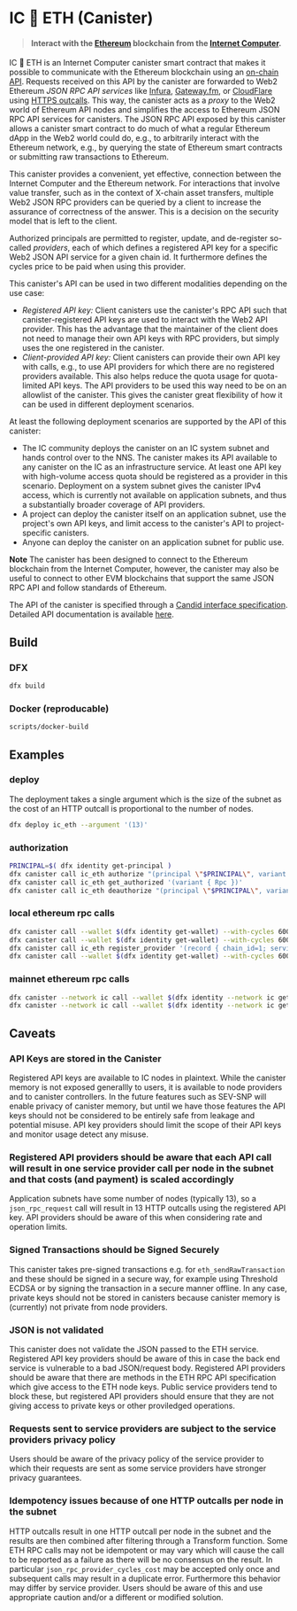 # IC 🔗 ETH (Canister)

> #### Interact with the [Ethereum](https://ethereum.org/) blockchain from the [Internet Computer](https://internetcomputer.org/).

IC 🔗 ETH is an Internet Computer canister smart contract that makes it possible to communicate with the Ethereum blockchain using an [on-chain API](./API.md). Requests received on this API by the canister are forwarded to Web2 Ethereum *JSON RPC API services* like [Infura](https://www.infura.io/), [Gateway.fm](https://gateway.fm/), or [CloudFlare](https://www.cloudflare.com/en-gb/web3/) using [HTTPS outcalls](https://internetcomputer.org/docs/current/developer-docs/integrations/http_requests/). This way, the canister acts as a *proxy* to the Web2 world of Ethereum API nodes and simplifies the access to Ethereum JSON RPC API services for canisters. The JSON RPC API exposed by this canister allows a canister smart contract to do much of what a regular Ethereum dApp in the Web2 world could do, e.g., to arbitrarily interact with the Ethereum network, e.g., by querying the state of Ethereum smart contracts or submitting raw transactions to Ethereum.

This canister provides a convenient, yet effective, connection between the Internet Computer and the Ethereum network. For interactions that involve value transfer, such as in the context of X-chain asset transfers, multiple Web2 JSON RPC providers can be queried by a client to increase the assurance of correctness of the answer. This is a decision on the security model that is left to the client.

Authorized principals are permitted to register, update, and de-register so-called *providers*, each of which defines a registered API key for a specific Web2 JSON API service for a given chain id. It furthermore defines the cycles price to be paid when using this provider.

This canister's API can be used in two different modalities depending on the use case:
* *Registered API key:* Client canisters use the canister's RPC API such that canister-registered API keys are used to interact with the Web2 API provider. This has the advantage that the maintainer of the client does not need to manage their own API keys with RPC providers, but simply uses the one registered in the canister.
* *Client-provided API key:* Client canisters can provide their own API key with calls, e.g., to use API providers for which there are no registered providers available. This also helps reduce the quota usage for quota-limited API keys. The API providers to be used this way need to be on an allowlist of the canister.
This gives the canister great flexibility of how it can be used in different deployment scenarios.

At least the following deployment scenarios are supported by the API of this canister:
* The IC community deploys the canister on an IC system subnet and hands control over to the NNS. The canister makes its API available to any canister on the IC as an infrastructure service. At least one API key with high-volume access quota should be registered as a provider in this scenario. Deployment on a system subnet gives the canister IPv4 access, which is currently not available on application subnets, and thus a substantially broader coverage of API providers.
* A project can deploy the canister itself on an application subnet, use the project's own API keys, and limit access to the canister's API to project-specific canisters.
* Anyone can deploy the canister on an application subnet for public use.

**Note**
The canister has been designed to connect to the Ethereum blockchain from the Internet Computer, however, the canister may also be useful to connect to other EVM blockchains that support the same JSON RPC API and follow standards of Ethereum.

The API of the canister is specified through a [Candid interface specification](./ic_eth.did). Detailed API documentation is available [here](./API.md).

## Build

### DFX
```bash
dfx build
```

### Docker (reproducable)
```bash
scripts/docker-build
```

## Examples

### deploy

The deployment takes a single argument which is the size of the subnet as the cost of an HTTP outcall is proportional to the number of nodes.

```bash
dfx deploy ic_eth --argument '(13)'
```

### authorization

```bash
PRINCIPAL=$( dfx identity get-principal )
dfx canister call ic_eth authorize "(principal \"$PRINCIPAL\", variant { Rpc })"
dfx canister call ic_eth get_authorized '(variant { Rpc })'
dfx canister call ic_eth deauthorize "(principal \"$PRINCIPAL\", variant { Rpc })"
```

### local ethereum rpc calls
```bash
dfx canister call --wallet $(dfx identity get-wallet) --with-cycles 600000000 ic_eth json_rpc_request '("{\"jsonrpc\":\"2.0\",\"method\":\"eth_gasPrice\",\"params\":[],\"id\":1}","https://cloudflare-eth.com",1000)'
dfx canister call --wallet $(dfx identity get-wallet) --with-cycles 600000000 ic_eth json_rpc_request '("{\"jsonrpc\":\"2.0\",\"method\":\"eth_gasPrice\",\"params\":[],\"id\":1}","https://ethereum.publicnode.com",1000)'
dfx canister call ic_eth register_provider '(record { chain_id=1; service_url="https://cloudflare-eth.com"; api_key="/v1/mainnet"; cycles_per_call=10; cycles_per_message_byte=1; })'
dfx canister call --wallet $(dfx identity get-wallet) --with-cycles 600000000 ic_eth json_rpc_provider_request '("{\"jsonrpc\":\"2.0\",\"method\":\"eth_gasPrice\",\"params\":[],\"id\":1}",0,1000)'
```

### mainnet ethereum rpc calls
```bash
dfx canister --network ic call --wallet $(dfx identity --network ic get-wallet) --with-cycles 600000000 ic_eth json_rpc_request '("{\"jsonrpc\":\"2.0\",\"method\":\"eth_gasPrice\",\"params\":[],\"id\":1}","https://cloudflare-eth.com",1000)'
dfx canister --network ic call --wallet $(dfx identity --network ic get-wallet) --with-cycles 600000000 ic_eth json_rpc_request '("{\"jsonrpc\":\"2.0\",\"method\":\"eth_gasPrice\",\"params\":[],\"id\":1}","https://ethereum.publicnode.com",1000)'
```


## Caveats

### API Keys are stored in the Canister

Registered API keys are available to IC nodes in plaintext.  While the canister memory is not exposed generallly to users, it is available to node providers and to canister controllers.  In the future features such as SEV-SNP will enable privacy of canister memory, but until we have those features the API keys should not be considered to be entirely safe from leakage and potential misuse. API key providers should limit the scope of their API keys and monitor usage detect any misuse.

### Registered API providers should be aware that each API call will result in one service provider call per node in the subnet and that costs (and payment) is scaled accordingly

Application subnets have some number of nodes (typically 13), so a `json_rpc_request` call will result in 13 HTTP outcalls using the registered API key.  API providers should be aware of this when considering rate and operation limits.

### Signed Transactions should be Signed Securely

This canister takes pre-signed transactions e.g. for `eth_sendRawTransaction` and these should be signed in a secure way, for example using Threshold ECDSA or by signing the transaction in a secure manner offline.  In any case, private keys should not be stored in canisters because canister memory is (currently) not private from node providers.

### JSON is not validated

This canister does not validate the JSON passed to the ETH service.  Registered API key providers should be aware of this in case the back end service is vulnerable to a bad JSON/request body.  Registered API providers should be aware that there are methods in the ETH RPC API specification which give access to the ETH node keys.  Public service providers tend to block these, but registered API providers should ensure that they are not giving access to private keys or other proviledged operations.

### Requests sent to service providers are subject to the service providers privacy policy

Users should be aware of the privacy policy of the service provider to which their requests are sent as some service providers have stronger privacy guarantees.

### Idempotency issues because of one HTTP outcalls per node in the subnet

HTTP outcalls result in one HTTP outcall per node in the subnet and the results are then combined after filtering through a Transform function.  Some ETH RPC calls may not be idempotent or may vary which will cause the call to be reported as a failure as there will be no consensus on the result.  In particular `json_rpc_provider_cycles_cost` may be accepted only once and subsequent calls may result in a duplicate error.  Furthermore this behavior may differ by service provider.  Users should be aware of this  and use appropriate caution and/or a different or modified solution.
